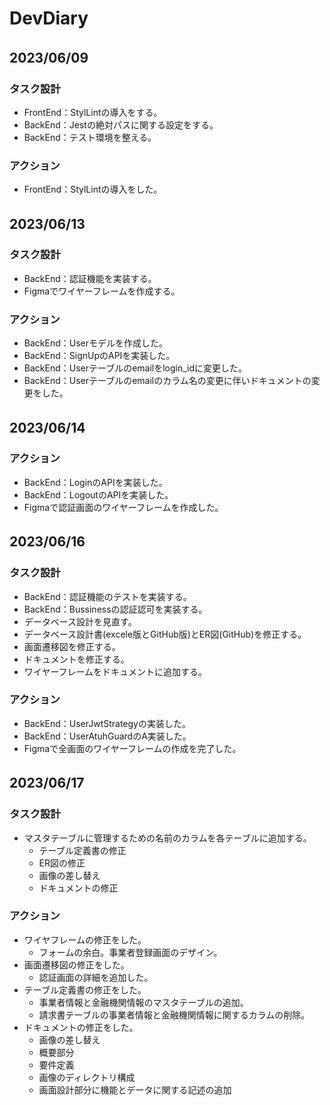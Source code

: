 # DevDiary

## 2023/06/09　　
### タスク設計  
- FrontEnd：StylLintの導入をする。
- BackEnd：Jestの絶対パスに関する設定をする。
- BackEnd：テスト環境を整える。

### アクション
- FrontEnd：StylLintの導入をした。

## 2023/06/13　　
### タスク設計  
- BackEnd：認証機能を実装する。
- Figmaでワイヤーフレームを作成する。

### アクション
- BackEnd：Userモデルを作成した。
- BackEnd：SignUpのAPIを実装した。
- BackEnd：Userテーブルのemailをlogin_idに変更した。
- BackEnd：Userテーブルのemailのカラム名の変更に伴いドキュメントの変更をした。

## 2023/06/14　　
### アクション
- BackEnd：LoginのAPIを実装した。
- BackEnd：LogoutのAPIを実装した。
- Figmaで認証画面のワイヤーフレームを作成した。

## 2023/06/16  　
### タスク設計
- BackEnd：認証機能のテストを実装する。
- BackEnd：Bussinessの認証認可を実装する。
- データベース設計を見直す。
- データベース設計書(excele版とGitHub版)とER図(GitHub)を修正する。
- 画面遷移図を修正する。
- ドキュメントを修正する。
- ワイヤーフレームをドキュメントに追加する。

### アクション
- BackEnd：UserJwtStrategyの実装した。
- BackEnd：UserAtuhGuardのA実装した。
- Figmaで全画面のワイヤーフレームの作成を完了した。

## 2023/06/17  　
### タスク設計
- マスタテーブルに管理するための名前のカラムを各テーブルに追加する。
  - テーブル定義書の修正
  - ER図の修正
  - 画像の差し替え
  - ドキュメントの修正

### アクション
- ワイヤフレームの修正をした。
  - フォームの余白。事業者登録画面のデザイン。
- 画面遷移図の修正をした。
  - 認証画面の詳細を追加した。
- テーブル定義書の修正をした。
  - 事業者情報と金融機関情報のマスタテーブルの追加。
  - 請求書テーブルの事業者情報と金融機関情報に関するカラムの削除。
- ドキュメントの修正をした。
  - 画像の差し替え
  - 概要部分
  - 要件定義
  - 画像のディレクトリ構成
  - 画面設計部分に機能とデータに関する記述の追加